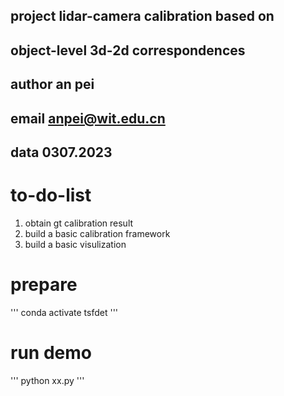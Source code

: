 ## project lidar-camera calibration based on 
##         object-level 3d-2d correspondences
## author  an pei
## email   anpei@wit.edu.cn
## data    0307.2023

# to-do-list
1. obtain gt calibration result
2. build a basic calibration framework
3. build a basic visulization

# prepare 
'''
conda activate tsfdet
'''

# run demo
'''
python xx.py
'''

